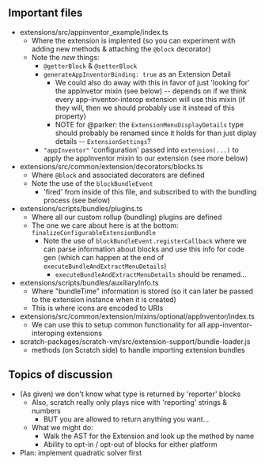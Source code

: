 ## Important files

- extensions/src/appinventor_example/index.ts
    - Where the extension is implented (so you can experiment with adding new methods & attaching the `@block` decorator)
    - Note the _new_ things:
        - `@getterBlock` & `@setterBlock`
        - `generateAppInventorBinding: true` as an Extension Detail
            - We could also do away with this in favor of just 'looking for' the appInvetor mixin (see below) -- depends on if we think every app-inventor-interop extension will use this mixin (if they will, then we should probably use it instead of this property) 
            - NOTE for @parker: the `ExtensionMenuDisplayDetails` type should probably be renamed since it holds for than just diplay details -- `ExtensionSettings`?
        - `"appInventor"` 'configuration' passed into `extension(...)` to apply the appInventor mixin to our extension (see more below)
- extensions/src/common/extension/decorators/blocks.ts
    - Where `@block` and associated decorators are defined
    - Note the use of the `blockBundleEvent`
        - 'fired' from inside of this file, and subscribed to with the bundling process (see below)
- extensions/scripts/bundles/plugins.ts
    - Where all our custom rollup (bundling) plugins are defined
    - The one we care about here is at the bottom: `finalizeConfigurableExtensionBundle`
        - Note the use of `blockBundleEvent.registerCallback` where we can parse information about blocks and use this info for code gen (which can happen at the end of `executeBundleAndExtractMenuDetails`)
            - `executeBundleAndExtractMenuDetails` should be renamed...
- extensions/scripts/bundles/auxiliaryInfo.ts
    - Where "bundleTime" information is stored (so it can later be passed to the extension instance when it is created)
    - This is where icons are encoded to URIs
- extensions/src/common/extension/mixins/optional/appInventor/index.ts
    - We can use this to setup common functionality for all app-inventor-interoping extensions 
- scratch-packages/scratch-vm/src/extension-support/bundle-loader.js
    - methods (on Scratch side) to handle importing extension bundles

## Topics of discussion

- (As given) we don't know what type is returned by 'reporter' blocks
    - Also, scratch really only plays nice with 'reporting' strings & numbers
        - BUT you are allowed to return anything you want...
    - What we might do:
        - Walk the AST for the Extension and look up the method by name
        - Ability to opt-in / opt-out of blocks for either platform
- Plan: implement quadratic solver first